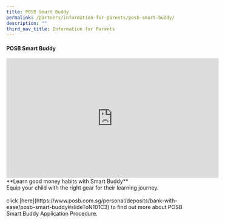```yaml
---
title: POSB Smart Buddy
permalink: /partners/information-for-parents/posb-smart-buddy/
description: ""
third_nav_title: Information for Parents
---
```

#### POSB Smart Buddy
<iframe allowfullscreen="" allow="accelerometer; autoplay; clipboard-write; encrypted-media; gyroscope; picture-in-picture; web-share" frameborder="0" title="YouTube video player" src="https://www.youtube.com/embed/3I6znpDS-gM" height="315" width="560"></iframe>
**Learn good money habits with Smart Buddy**<br>
Equip your child with the right gear for their learning journey.
<br><br>
click [here](https://www.posb.com.sg/personal/deposits/bank-with-ease/posb-smart-buddy#slideToN101C3) to find out more about POSB Smart Buddy Application Procedure.